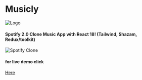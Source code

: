 # Musicly
![Logo](https://ibb.co/rfsyyX7)

#### Spotify 2.0 Clone Music App with React 18! (Tailwind, Shazam, Redux/toolkit)
![Spotify Clone](https://ibb.co/g43RM9K)

#### for live demo click
[Here](https://music-fy-1.netlify.app/)